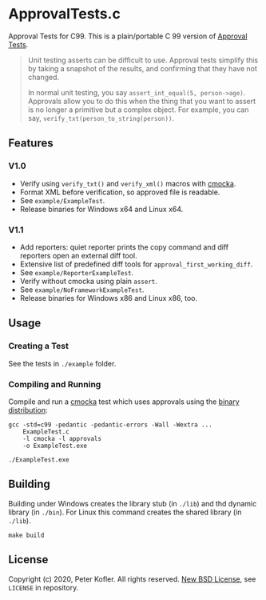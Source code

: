 # ApprovalTests.c

Approval Tests for C99. This is a plain/portable C 99 version of [Approval Tests](https://approvaltests.com/).

> Unit testing asserts can be difficult to use. Approval tests simplify this by taking a snapshot of the results, and confirming that they have not changed.
>
> In normal unit testing, you say `assert_int_equal(5, person->age)`. Approvals allow you to do this when the thing that you want to assert is no longer a primitive but a complex object. For example, you can say, `verify_txt(person_to_string(person))`.

## Features

### V1.0

* Verify using `verify_txt()` and `verify_xml()` macros with [cmocka](https://cmocka.org/).
* Format XML before verification, so approved file is readable.
* See `example/ExampleTest`.
* Release binaries for Windows x64 and Linux x64.

### V1.1

* Add reporters: quiet reporter prints the copy command and
  diff reporters open an external diff tool.
* Extensive list of predefined diff tools for `approval_first_working_diff`.
* See `example/ReporterExampleTest`.
* Verify without cmocka using plain `assert`.
* See `example/NoFrameworkExampleTest`.
* Release binaries for Windows x86 and Linux x86, too.

## Usage

### Creating a Test

See the tests in `./example` folder.

### Compiling and Running

Compile and run a [cmocka](https://cmocka.org/) test which uses approvals using the [binary distribution](https://github.com/codecop/ApprovalTests.c/releases):

    gcc -std=c99 -pedantic -pedantic-errors -Wall -Wextra ...
        ExampleTest.c
        -l cmocka -l approvals
        -o ExampleTest.exe

    ./ExampleTest.exe

## Building

Building under Windows creates the library stub (in `./lib`) and thd dynamic library (in `./bin`).
For Linux this command creates the shared library (in `./lib`).

    make build

## License

Copyright (c) 2020, Peter Kofler. All rights reserved.
[New BSD License](https://opensource.org/licenses/BSD-3-Clause), see `LICENSE` in repository.
